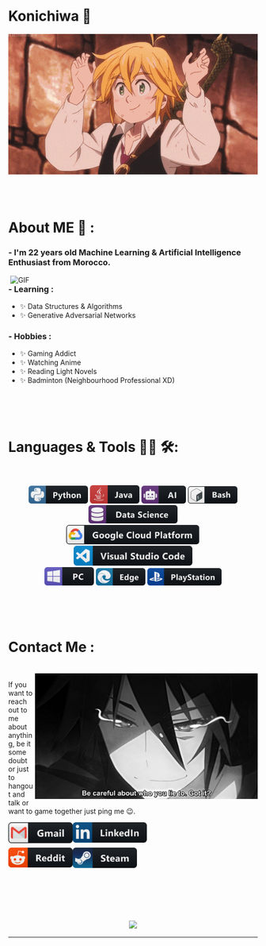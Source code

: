 # Konichiwa 👋

<div align="center">
<img hight="300" width="700" alt="GIF" align="center" src="https://github.com/moham8l/moham8l/blob/master/assets/208593.gif">
</div>

</br>
</br>
</br>


# About ME 💬 :

### - I'm 22 years  old Machine Learning & Artificial Intelligence Enthusiast from Morocco.

<img hight="400" width="500" alt="GIF" align="right" src="https://github.com/moham8l/moham8l/blob/master/assets/1936.gif">

### - Learning :
- ✨ Data Structures & Algorithms
- ✨ Generative Adversarial Networks

### - Hobbies : 
- ✨ Gaming Addict
- ✨ Watching Anime
- ✨ Reading Light Novels
- ✨ Badminton (Neighbourhood Professional XD)

</br>
</br>
</br>



# Languages & Tools 👨‍💻 🛠:
</br>

<p align="center">

<!-- For more icons please follow  https://github.com/MikeCodesDotNET/ColoredBadges -->
<img src="https://github.com/moham8l/moham8l/blob/master/assets/icons/python.png" alt="python" width="120" hight="50">
<img src="https://github.com/moham8l/moham8l/blob/master/assets/icons/java.png" alt="java"  width="100" hight="50">
<img src="https://github.com/moham8l/moham8l/blob/master/assets/icons/ai.png" alt="AI" width="90" hight="50">
<img src="https://github.com/moham8l/moham8l/blob/master/assets/icons/bash.png" alt="bash" width="100" hight="50">
<img src="https://github.com/moham8l/moham8l/blob/master/assets/icons/datascience.png" alt="datascience" width="180" hight="50">
</br>
<img src="https://github.com/moham8l/moham8l/blob/master/assets/icons/google_cloud_platform.png" alt="google_cloud_platform" width="270" hight="50">
<img src="https://github.com/moham8l/moham8l/blob/master/assets/icons/visualstudio_code.png" alt="visualstudio_code" width="240" hight="50">
</br>
<img src="https://github.com/moham8l/moham8l/blob/master/assets/icons/pc.png" alt="pc" width="100" hight="50">
<img src="https://github.com/moham8l/moham8l/blob/master/assets/icons/edge.png" alt="edge" width="100" hight="50">
<img src="https://github.com/moham8l/moham8l/blob/master/assets/icons/playstation@3x.png" alt="playstation" width="150" hight="50">
</p>
</br>
</br>
</br>



# Contact Me :

<p>
 </br>


<img hight="320" width="450" align="right" alt="GIF" src="https://github.com/moham8l/moham8l/blob/master/assets/93195.gif">


If you want to reach out to me about anything, be it some doubt or just to hangout and talk or want to game together just ping me 😉.

<a href="mailto:mbhrr8859@gmail.com">
 <img align="left" alt="Gmail" width="130" hight="100" src="https://github.com/moham8l/moham8l/blob/master/assets/icons/gmail.png" />
</a>
<a href="https://www.linkedin.com/in/mohamed-amanna-665a49203/">
  <img align="left" alt="Linkedin" width="150" hight="100" src="https://github.com/moham8l/moham8l/blob/master/assets/icons/linkedin.png" />
</br>
</br>
</br>
</a>
<a href="https://www.reddit.com/user/moham8l">
  <img align="left" alt=" Reddit" width="130" hight="100" src="https://github.com/moham8l/moham8l/blob/master/assets/icons/reddit.png" />
</a>
<a href="https://steamcommunity.com/profiles/moham8l/">
  <img align="left" alt="Steam" width="130" hight="100" src="https://github.com/moham8l/moham8l/blob/master/assets/icons/steam.png" />
</a>
 </p>
 

</br>
</br>
</br>
</br>
</br>
</br>
</br>



<p align="center" >  
  <a href="https://github.com/anuraghazra/github-readme-stats"> 
<img  src="https://github-readme-stats.vercel.app/api?username=moham8l&&show_icons=true&theme=radical"/>
  </a>
  </p>

*************
